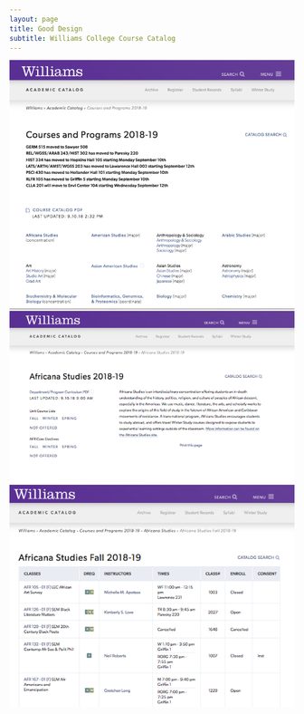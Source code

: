 ```yaml
---
layout: page
title: Good Design 
subtitle: Williams College Course Catalog 
---
```


![coursecatalog](/img/coursecatalog.png)
![cc2](/img/cc2.png)
![cc3](/img/cc3.png)




